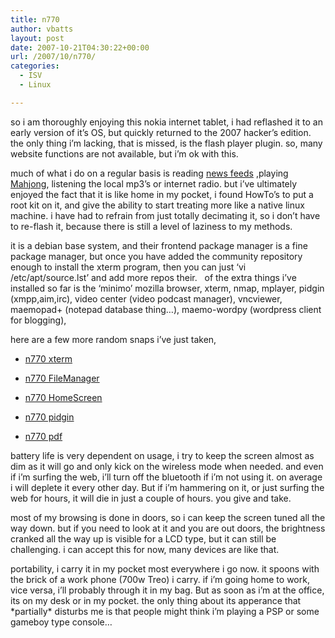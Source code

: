 ```yaml
---
title: n770
author: vbatts
layout: post
date: 2007-10-21T04:30:22+00:00
url: /2007/10/n770/
categories:
  - ISV
  - Linux

---
```

so i am thoroughly enjoying this nokia internet tablet, i had reflashed it to an early version of it&#8217;s OS, but quickly returned to the 2007 hacker&#8217;s edition. the only thing i&#8217;m lacking, that is missed, is the flash player plugin. so, many website functions are not available, but i&#8217;m ok with this.

much of what i do on a regular basis is reading <a href='http://blog.batts.mine.nu/?attachment_id=14' rel='attachment wp-att-14' title='n770 NewsFeeds'>news feeds</a> ,playing <a href='http://blog.batts.mine.nu/?attachment_id=13' rel='attachment wp-att-13' title='n770 Mahjong'>Mahjong</a>, listening the local mp3&#8217;s or internet radio. but i&#8217;ve ultimately enjoyed the fact that it is like home in my pocket, i found HowTo&#8217;s to put a root kit on it, and give the ability to start treating more like a native linux machine. i have had to refrain from just totally decimating it, so i don&#8217;t have to re-flash it, because there is still a level of laziness to my methods.

it is a debian base system, and their frontend package manager is a fine package manager, but once you have added the community repository enough to install the xterm program, then you can just &#8216;vi /etc/apt/source.lst&#8217; and add more repos their.   of the extra things i&#8217;ve installed so far is the &#8216;minimo&#8217; mozilla browser, xterm, nmap, mplayer, pidgin (xmpp,aim,irc), video center (video podcast manager), vncviewer, maemopad+ (notepad database thing&#8230;), maemo-wordpy (wordpress client for blogging),

here are a few more random snaps i&#8217;ve just taken,
  
* <a href='http://blog.batts.mine.nu/?attachment_id=15' rel='attachment wp-att-15' title='n770 xterm'>n770 xterm</a>
  
* <a href='http://blog.batts.mine.nu/?attachment_id=16' rel='attachment wp-att-16' title='n770 FileManager'>n770 FileManager</a>
  
* <a href='http://blog.batts.mine.nu/?attachment_id=17' rel='attachment wp-att-17' title='n770 HomeScreen'>n770 HomeScreen</a>
  
* <a href='http://blog.batts.mine.nu/?attachment_id=18' rel='attachment wp-att-18' title='n770 pidgin'>n770 pidgin</a>
  
* [n770 pdf][1]

battery life is very dependent on usage, i try to keep the screen almost as dim as it will go and only kick on the wireless mode when needed. and even if i&#8217;m surfing the web, i&#8217;ll turn off the bluetooth if i&#8217;m not using it. on average i will deplete it every other day. But if i&#8217;m hammering on it, or just surfing the web for hours, it will die in just a couple of hours. you give and take.

most of my browsing is done in doors, so i can keep the screen tuned all the way down. but if you need to look at it and you are out doors, the brightness cranked all the way up is visible for a LCD type, but it can still be challenging. i can accept this for now, many devices are like that.

portability, i carry it in my pocket most everywhere i go now. it spoons with the brick of a work phone (700w Treo) i carry. if i&#8217;m going home to work, vice versa, i&#8217;ll probably through it in my bag. But as soon as i&#8217;m at the office, its on my desk or in my pocket. the only thing about its apperance that \*partially\* disturbs me is that people might think i&#8217;m playing a PSP or some gameboy type console&#8230;

 [1]: http://blog.batts.mine.nu/wp-content/uploads/2007/10/pdf.png "n770 pdf"